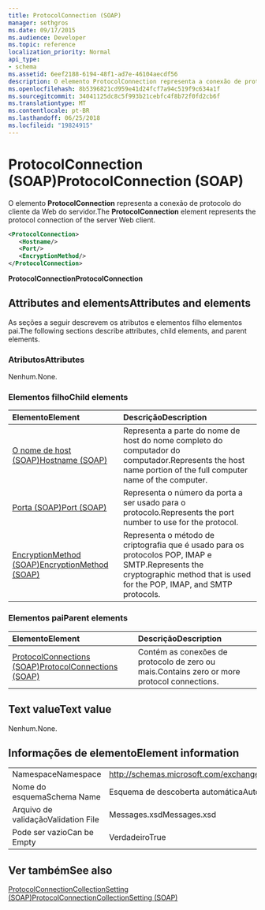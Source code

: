 ```yaml
---
title: ProtocolConnection (SOAP)
manager: sethgros
ms.date: 09/17/2015
ms.audience: Developer
ms.topic: reference
localization_priority: Normal
api_type:
- schema
ms.assetid: 6eef2188-6194-48f1-ad7e-46104aecdf56
description: O elemento ProtocolConnection representa a conexão de protocolo do cliente da Web do servidor.
ms.openlocfilehash: 8b5396821cd959e41d24fcf7a94c519f9c634a1f
ms.sourcegitcommit: 34041125dc8c5f993b21cebfc4f8b72f0fd2cb6f
ms.translationtype: MT
ms.contentlocale: pt-BR
ms.lasthandoff: 06/25/2018
ms.locfileid: "19824915"
---
```

# <a name="protocolconnection-soap"></a><span data-ttu-id="3fcd7-103">ProtocolConnection (SOAP)</span><span class="sxs-lookup"><span data-stu-id="3fcd7-103">ProtocolConnection (SOAP)</span></span>

<span data-ttu-id="3fcd7-104">O elemento **ProtocolConnection** representa a conexão de protocolo do cliente da Web do servidor.</span><span class="sxs-lookup"><span data-stu-id="3fcd7-104">The **ProtocolConnection** element represents the protocol connection of the server Web client.</span></span> 
  
```XML
<ProtocolConnection>
   <Hostname/>
   <Port/>
   <EncryptionMethod/>
</ProtocolConnection>
```

 <span data-ttu-id="3fcd7-105">**ProtocolConnection**</span><span class="sxs-lookup"><span data-stu-id="3fcd7-105">**ProtocolConnection**</span></span>
## <a name="attributes-and-elements"></a><span data-ttu-id="3fcd7-106">Attributes and elements</span><span class="sxs-lookup"><span data-stu-id="3fcd7-106">Attributes and elements</span></span>

<span data-ttu-id="3fcd7-107">As seções a seguir descrevem os atributos e elementos filho elementos pai.</span><span class="sxs-lookup"><span data-stu-id="3fcd7-107">The following sections describe attributes, child elements, and parent elements.</span></span>
  
### <a name="attributes"></a><span data-ttu-id="3fcd7-108">Atributos</span><span class="sxs-lookup"><span data-stu-id="3fcd7-108">Attributes</span></span>

<span data-ttu-id="3fcd7-109">Nenhum.</span><span class="sxs-lookup"><span data-stu-id="3fcd7-109">None.</span></span>
  
### <a name="child-elements"></a><span data-ttu-id="3fcd7-110">Elementos filho</span><span class="sxs-lookup"><span data-stu-id="3fcd7-110">Child elements</span></span>

|<span data-ttu-id="3fcd7-111">**Elemento**</span><span class="sxs-lookup"><span data-stu-id="3fcd7-111">**Element**</span></span>|<span data-ttu-id="3fcd7-112">**Descrição**</span><span class="sxs-lookup"><span data-stu-id="3fcd7-112">**Description**</span></span>|
|:-----|:-----|
|[<span data-ttu-id="3fcd7-113">O nome de host (SOAP)</span><span class="sxs-lookup"><span data-stu-id="3fcd7-113">Hostname (SOAP)</span></span>](hostname-soap.md) <br/> |<span data-ttu-id="3fcd7-114">Representa a parte do nome de host do nome completo do computador do computador.</span><span class="sxs-lookup"><span data-stu-id="3fcd7-114">Represents the host name portion of the full computer name of the computer.</span></span>  <br/> |
|[<span data-ttu-id="3fcd7-115">Porta (SOAP)</span><span class="sxs-lookup"><span data-stu-id="3fcd7-115">Port (SOAP)</span></span>](port-soap.md) <br/> |<span data-ttu-id="3fcd7-116">Representa o número da porta a ser usado para o protocolo.</span><span class="sxs-lookup"><span data-stu-id="3fcd7-116">Represents the port number to use for the protocol.</span></span>  <br/> |
|[<span data-ttu-id="3fcd7-117">EncryptionMethod (SOAP)</span><span class="sxs-lookup"><span data-stu-id="3fcd7-117">EncryptionMethod (SOAP)</span></span>](encryptionmethod-soap.md) <br/> |<span data-ttu-id="3fcd7-118">Representa o método de criptografia que é usado para os protocolos POP, IMAP e SMTP.</span><span class="sxs-lookup"><span data-stu-id="3fcd7-118">Represents the cryptographic method that is used for the POP, IMAP, and SMTP protocols.</span></span>  <br/> |
   
### <a name="parent-elements"></a><span data-ttu-id="3fcd7-119">Elementos pai</span><span class="sxs-lookup"><span data-stu-id="3fcd7-119">Parent elements</span></span>

|<span data-ttu-id="3fcd7-120">**Elemento**</span><span class="sxs-lookup"><span data-stu-id="3fcd7-120">**Element**</span></span>|<span data-ttu-id="3fcd7-121">**Descrição**</span><span class="sxs-lookup"><span data-stu-id="3fcd7-121">**Description**</span></span>|
|:-----|:-----|
|[<span data-ttu-id="3fcd7-122">ProtocolConnections (SOAP)</span><span class="sxs-lookup"><span data-stu-id="3fcd7-122">ProtocolConnections (SOAP)</span></span>](protocolconnections-soap.md) <br/> |<span data-ttu-id="3fcd7-123">Contém as conexões de protocolo de zero ou mais.</span><span class="sxs-lookup"><span data-stu-id="3fcd7-123">Contains zero or more protocol connections.</span></span>  <br/> |
   
## <a name="text-value"></a><span data-ttu-id="3fcd7-124">Text value</span><span class="sxs-lookup"><span data-stu-id="3fcd7-124">Text value</span></span>

<span data-ttu-id="3fcd7-125">Nenhum.</span><span class="sxs-lookup"><span data-stu-id="3fcd7-125">None.</span></span>
  
## <a name="element-information"></a><span data-ttu-id="3fcd7-126">Informações de elemento</span><span class="sxs-lookup"><span data-stu-id="3fcd7-126">Element information</span></span>

|||
|:-----|:-----|
|<span data-ttu-id="3fcd7-127">Namespace</span><span class="sxs-lookup"><span data-stu-id="3fcd7-127">Namespace</span></span>  <br/> |http://schemas.microsoft.com/exchange/2010/Autodiscover  <br/> |
|<span data-ttu-id="3fcd7-128">Nome do esquema</span><span class="sxs-lookup"><span data-stu-id="3fcd7-128">Schema Name</span></span>  <br/> |<span data-ttu-id="3fcd7-129">Esquema de descoberta automática</span><span class="sxs-lookup"><span data-stu-id="3fcd7-129">Autodiscover schema</span></span>  <br/> |
|<span data-ttu-id="3fcd7-130">Arquivo de validação</span><span class="sxs-lookup"><span data-stu-id="3fcd7-130">Validation File</span></span>  <br/> |<span data-ttu-id="3fcd7-131">Messages.xsd</span><span class="sxs-lookup"><span data-stu-id="3fcd7-131">Messages.xsd</span></span>  <br/> |
|<span data-ttu-id="3fcd7-132">Pode ser vazio</span><span class="sxs-lookup"><span data-stu-id="3fcd7-132">Can be Empty</span></span>  <br/> |<span data-ttu-id="3fcd7-133">Verdadeiro</span><span class="sxs-lookup"><span data-stu-id="3fcd7-133">True</span></span>  <br/> |
   
## <a name="see-also"></a><span data-ttu-id="3fcd7-134">Ver também</span><span class="sxs-lookup"><span data-stu-id="3fcd7-134">See also</span></span>



[<span data-ttu-id="3fcd7-135">ProtocolConnectionCollectionSetting (SOAP)</span><span class="sxs-lookup"><span data-stu-id="3fcd7-135">ProtocolConnectionCollectionSetting (SOAP)</span></span>](protocolconnectioncollectionsetting-soap.md)

